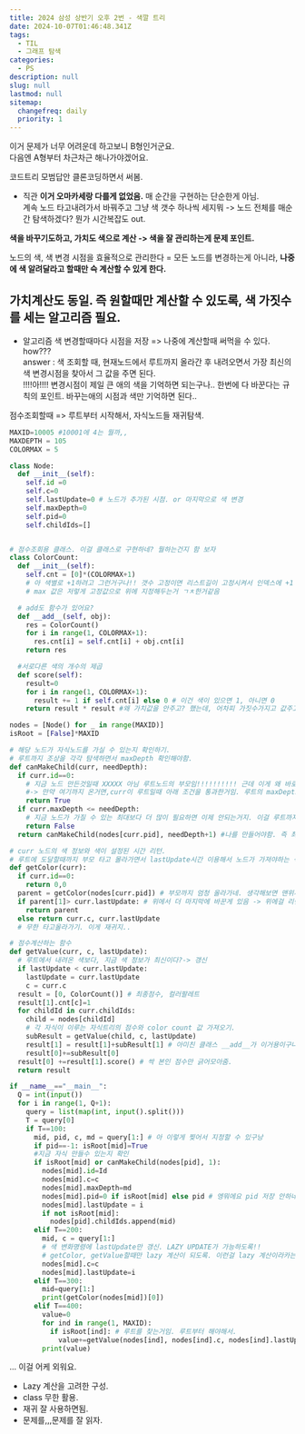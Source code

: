 ```yaml
---
title: 2024 삼성 상반기 오후 2번 - 색깔 트리
date: 2024-10-07T01:46:48.341Z
tags:
  - TIL
  - 그래프 탐색
categories:
  - PS
description: null
slug: null
lastmod: null
sitemap:
  changefreq: daily
  priority: 1
---
```


이거 문제가 너무 어려운데 하고보니 B형인거군요. <br>
다음엔 A형부터 차근차근 해나가야겠어요.

코드트리 모범답안 클론코딩하면서 써봄.

- 직관
**이거 오마카세랑 다를게 없었음.** 매 순간을 구현하는 단순한게 아님.<br>
계속 노드 타고내려가서 바꿔주고 그냥 색 갯수 하나씩 세지뭐 -> 노드 전체를 매순간 탐색하겠다? 뭔가 시간복잡도 out.

**색을 바꾸기도하고, 가치도 색으로 계산 -> 색을 잘 관리하는게 문제 포인트.**

노드의 색, 색 변경 시점을 효율적으로 관리한다 = 모든 노드를 변경하는게 아니라, **나중에 색 알려달라고 할때만 슥 계산할 수 있게 한다.**

가치계산도 동일. 즉 원할때만 계산할 수 있도록, 색 가짓수를 세는 알고리즘 필요.
---
- 알고리즘
색 변경할때마다 시점을 저장 => 나중에 계산할때 써먹을 수 있다. how???<br>
answer : 색 조회할 때, 현재노드에서 루트까지 올라간 후 내려오면서 가장 최신의 색 변경시점을 찾아서 그 값을 주면 된다. 
<br>!!!!아!!!! 변경시점이 제일 큰 애의 색을 기억하면 되는구나.. 한번에 다 바꾼다는 규칙의 포인트. 바꾸는애의 시점과 색만 기억하면 된다..

점수조회할때 => 루트부터 시작해서, 자식노드들 재귀탐색. 






```py
MAXID=10005 #10001에 4는 뭘까,, 
MAXDEPTH = 105
COLORMAX = 5

class Node:
  def __init__(self):
    self.id =0
    self.c=0
    self.lastUpdate=0 # 노드가 추가된 시점. or 마지막으로 색 변경
    self.maxDepth=0
    self.pid=0
    self.childIds=[]


# 점수조회용 클래스. 이걸 클래스로 구현하네? 뭘하는건지 함 보자
class ColorCount:
  def __init__(self):
    self.cnt = [0]*(COLORMAX+1) 
    # 아 색별로 +1하려고 그런거구나!! 갯수 고정이면 리스트길이 고정시켜서 인덱스에 +1 해도되니까.
    # max 값은 저렇게 고정값으로 위에 지정해두는거 ㄱㅊ한거같음

  # add도 함수가 있어요?
  def __add__(self, obj):
    res = ColorCount()
    for i in range(1, COLORMAX+1):
      res.cnt[i] = self.cnt[i] + obj.cnt[i]
    return res 

  #서로다른 색의 개수의 제곱
  def score(self):
    result=0
    for i in range(1, COLORMAX+1):
      result += 1 if self.cnt[i] else 0 # 이건 색이 있으면 1, 아니면 0
    return result * result #왜 가치값을 안주고? 했는데, 어차피 가짓수가지고 값주고, 컬러 리스트는 유지해야함. 자식의 컬러리스트를 __add__하면 이제 내거랑 더해지는거구나. 그럼 score 값도 더하면서 리스트도 갱신해야함.

nodes = [Node() for _ in range(MAXID)]
isRoot = [False]*MAXID

# 해당 노드가 자식노드를 가실 수 있는지 확인하기.
# 루트까지 조상을 각각 탐색하면서 maxDepth 확인해야함.
def canMakeChild(curr, needDepth):
  if curr.id==0:
    # 지금 노드 만든것일때 XXXXX 아님 루트노드의 부모임!!!!!!!!!! 근데 이게 왜 바로 트루를 리턴하지? 
    #-> 만약 여기까지 온거면,curr이 루트일때 아래 조건을 통과한거임. 루트의 maxDepth가 필요 깊이보다 큰거임.
    return True
  if curr.maxDepth <= needDepth:
    # 지금 노드가 가질 수 있는 최대보다 더 많이 필요하면 이제 안되는거지. 이걸 루트까지 올라갈예정.
    return False
  return canMakeChild(nodes[curr.pid], needDepth+1) #나를 만들어야함. 즉 최소 1 필요. 그 다음 부모는 1(지금curr)+1(본인)개 가질수있어야함. 이런 생각이 왜 안굴러가냐고~

# curr 노드의 색 정보와 색이 설정된 시간 리턴.
# 루트에 도달할때까지 부모 타고 몰라가면서 lastUpdate시간 이용해서 노드가 가져야하는 색 계산
def getColor(curr):
  if curr.id==0:
    return 0,0
  parent = getColor(nodes[curr.pid]) # 부모까지 엄청 올라가네. 생각해보면 맨위까지 다 봐야하는게 맞다. 난 왜 중간에서 끊을라한ㄷㄷ
  if parent[1]> curr.lastUpdate: # 위에서 더 마지막에 바꾼게 있음 -> 위에걸 리턴
    return parent
  else return curr.c, curr.lastUpdate
  # 무한 타고올라가기. 이게 재귀지..

# 점수계산하는 함수
def getValue(curr, c, lastUpdate):
  # 루트에서 내려온 색보다, 지금 색 정보가 최신이다?-> 갱신
  if lastUpdate < curr.lastUpdate:
    lastUpdate = curr.lastUpdate
    c = curr.c
  result = [0, ColorCount()] # 최종점수, 컬러팔레트
  result[1].cnt[c]=1
  for childId in curr.childIds:
    child = nodes[childId]
    # 각 자식이 이루는 자식트리의 점수와 color count 값 가져오기.
    subResult = getValue(child, c, lastUpdate)
    result[1] = result[1]+subResult[1] # 아미친 클래스 __add__가 이거용이구나. 그냥 더하면 어케 합칠지 설정해두는거구나,, 세상에....
    result[0]+=subResult[0]
  result[0] +=result[1].score() # 싹 본인 점수만 긁어모아줌.
  return result

if __name__=="__main__":
  Q = int(input())
  for i in range(1, Q+1):
    query = list(map(int, input().split()))
    T = query[0]
    if T==100:
      mid, pid, c, md = query[1:] # 아 이렇게 찢어서 지정할 수 있구낭
      if pid==-1: isRoot[mid]=True
      #지금 자식 만들수 있는지 확인
      if isRoot[mid] or canMakeChild(nodes[pid], 1):
        nodes[mid].id=Id
        nodes[mid].c=c
        nodes[mid].maxDepth=md
        nodes[mid].pid=0 if isRoot[mid] else pid # 엥뭐에요 pid 저장 안하네? -1이라고 맨뒤 리턴하는거 아니구나? -1은 그냥 플래그였음.
        nodes[mid].lastUpdate = i
        if not isRoot[mid]:
          nodes[pid].childIds.append(mid)
      elif T==200:
        mid, c = query[1:]
        # 색 변화명령에 lastUpdate만 갱신. LAZY UPDATE가 가능하도록!!
        # getColor, getValue할때만 lazy 계산이 되도록. 이런걸 lazy 계산이라카는구나
        nodes[mid].c=c
        nodes[mid].lastUpdate=i
      elif T==300:
        mid=query[1:]
        print(getColor(nodes[mid])[0])
      elif T==400:
        value=0
        for ind in range(1, MAXID):
          if isRoot[ind]: # 루트를 찾는거임. 루트부터 해야해서.
            value+=getValue(nodes[ind], nodes[ind].c, nodes[ind].lastUpdate)[0]
        print(value)

```

... 이걸 어케 외워요.
- Lazy 계산을 고려한 구성.
- class 무한 활용.
- 재귀 잘 사용하면됨.
- 문제를,,,문제를 잘 읽자.
